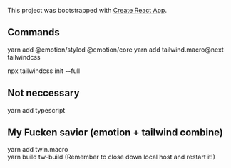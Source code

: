 This project was bootstrapped with [Create React App](https://github.com/facebook/create-react-app).

## Commands

yarn add @emotion/styled @emotion/core
yarn add tailwind.macro@next tailwindcss

npx tailwindcss init --full

## Not neccessary
yarn add typescript

## My Fucken savior (emotion + tailwind combine)
yarn add twin.macro </br>
yarn build tw-build (Remember to close down local host and restart it!)